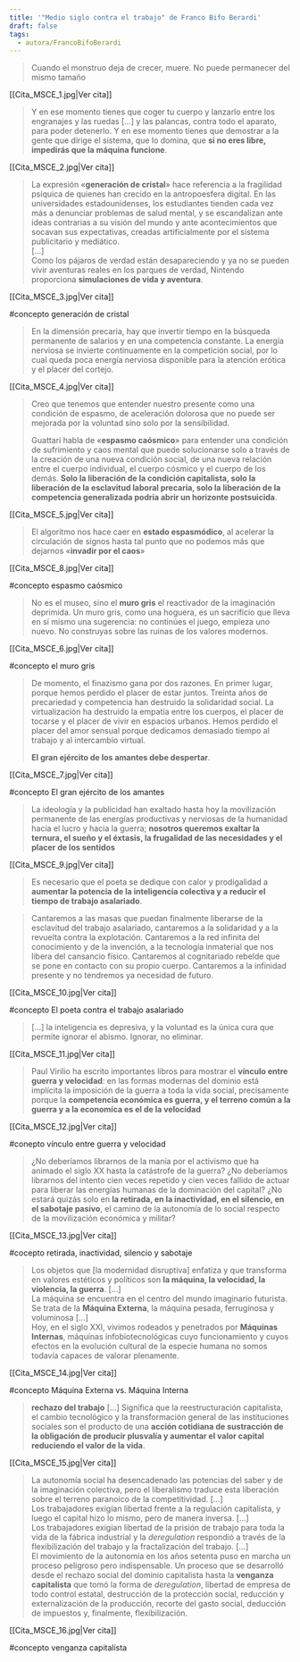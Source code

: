 ```yaml
---
title: '"Medio siglo contra el trabajo" de Franco Bifo Berardi'
draft: false
tags:
  - autora/FrancoBifoBerardi
---
```

> Cuando el monstruo deja de crecer, muere. No puede permanecer del mismo tamaño

[[Cita_MSCE_1.jpg|Ver cita]]

> Y en ese momento tienes que coger tu cuerpo y lanzarlo entre los engranajes y las ruedas \[...\] y las palancas, contra todo el aparato, para poder detenerlo. Y en ese momento tienes que demostrar a la gente que dirige el sistema, que lo domina, que **si no eres libre, impedirás que la máquina funcione**.

[[Cita_MSCE_2.jpg|Ver cita]]

> La expresión «**generación de cristal**» hace referencia a la fragilidad psíquica de quienes han crecido en la antropoesfera digital. En las universidades estadounidenses, los estudiantes tienden cada vez más a denunciar problemas de salud mental, y se escandalizan ante ideas contrarias a su visión del mundo y ante acontecimientos que socavan sus expectativas, creadas artificialmente por el sistema publicitario y mediático.  
> \[...\]  
> Como los pájaros de verdad están desapareciendo y ya no se pueden vivir aventuras reales en los parques de verdad, Nintendo proporciona **simulaciones de vida y aventura**.

[[Cita_MSCE_3.jpg|Ver cita]]

#concepto generación de cristal

> En la dimensión precaria, hay que invertir tiempo en la búsqueda permanente de salarios y en una competencia constante. La energía nerviosa se invierte continuamente en la competición social, por lo cual queda poca energía nerviosa disponible para la atención erótica y el placer del cortejo.

[[Cita_MSCE_4.jpg|Ver cita]]

> Creo que tenemos que entender nuestro presente como una condición de espasmo, de aceleración dolorosa que no puede ser mejorada por la voluntad sino solo por la sensibilidad.
> 
> Guattari habla de «**espasmo caósmico**» para entender una condición de sufrimiento y caos mental que puede solucionarse solo a través de la creación de una nueva condición social, de una nueva relación entre el cuerpo individual, el cuerpo cósmico y el cuerpo de los demás. **Solo la liberación de la condición capitalista, solo la liberación de la esclavitud laboral precaria, solo la liberación de la competencia generalizada podría abrir un horizonte postsuicida**.

[[Cita_MSCE_5.jpg|Ver cita]]

> El algoritmo nos hace caer en **estado espasmódico**, al acelerar la circulación de signos hasta tal punto que no podemos más que dejarnos «**invadir por el caos**»

[[Cita_MSCE_8.jpg|Ver cita]]

#concepto espasmo caósmico

> No es el museo, sino el **muro gris** el reactivador de la imaginación deprimida. Un muro gris, como una hoguera, es un sacrificio que lleva en sí mismo una sugerencia: no continúes el juego, empieza uno nuevo. No construyas sobre las ruinas de los valores modernos.

[[Cita_MSCE_6.jpg|Ver cita]]

#concepto el muro gris

> De momento, el finazismo gana por dos razones. En primer lugar, porque hemos perdido el placer de estar juntos. Treinta años de precariedad y competencia han destruido la solidaridad social. La virtualización ha destruido la empatía entre los cuerpos, el placer de tocarse y el placer de vivir en espacios urbanos. Hemos perdido el placer del amor sensual porque dedicamos demasiado tiempo al trabajo y al intercambio virtual.
> 
> **El gran ejército de los amantes debe despertar**.

[[Cita_MSCE_7.jpg|Ver cita]]

#concepto El gran ejército de los amantes

> La ideología y la publicidad han exaltado hasta hoy la movilización permanente de las energías productivas y nerviosas de la humanidad hacia el lucro y hacia la guerra; **nosotros queremos exaltar la ternura, el sueño y el éxtasis, la frugalidad de las necesidades y el placer de los sentidos**

[[Cita_MSCE_9.jpg|Ver cita]]

> Es necesario que el poeta se dedique con calor y prodigalidad a **aumentar la potencia de la inteligencia colectiva y a reducir el tiempo de trabajo asalariado**.

> Cantaremos a las masas que puedan finalmente liberarse de la esclavitud del trabajo asalariado, cantaremos a la solidaridad y a la revuelta contra la explotación. Cantaremos a la red infinita del conocimiento y de la invención, a la tecnología inmaterial que nos libera del cansancio físico. Cantaremos al cognitariado rebelde que se pone en contacto con su propio cuerpo. Cantaremos a la infinidad presente y no tendremos ya necesidad de futuro.

[[Cita_MSCE_10.jpg|Ver cita]]

#concepto El poeta contra el trabajo asalariado

> \[...\] la inteligencia es depresiva, y la voluntad es la única cura que permite ignorar el abismo. Ignorar, no eliminar.

[[Cita_MSCE_11.jpg|Ver cita]]

> Paul Virilio ha escrito importantes libros para mostrar el **vínculo entre guerra y velocidad**: en las formas modernas del dominio está implícita la imposición de la guerra a toda la vida social, precisamente porque la **competencia económica es guerra, y el terreno común a la guerra y a la economíca es el de la velocidad**

[[Cita_MSCE_12.jpg|Ver cita]]

#conepto vínculo entre guerra y velocidad

> ¿No deberíamos librarnos de la manía por el activismo que ha animado el siglo XX hasta la catástrofe de la guerra? ¿No deberíamos librarnos del intento cien veces repetido y cien veces fallido de actuar para liberar las energías humanas de la dominación del capital? ¿No estará quizás solo en **la retirada, en la inactividad, en el silencio, en el sabotaje pasivo**, el camino de la autonomía de lo social respecto de la movilización económica y militar?

[[Cita_MSCE_13.jpg|Ver cita]]

#cocepto retirada, inactividad, silencio y sabotaje

> Los objetos que \[la modernidad disruptiva\] enfatiza y que transforma en valores estéticos y políticos son **la máquina, la velocidad, la violencia, la guerra**.
> \[...\]  
> La máquina se encuentra en el centro del mundo imaginario futurista. Se trata de la **Máquina Externa**, la máquina pesada, ferruginosa y voluminosa
> \[...\]  
> Hoy, en el siglo XXI, vivimos rodeados y penetrados por **Máquinas Internas**, máquinas infobiotecnológicas cuyo funcionamiento y cuyos efectos en la evolución cultural de la especie humana no somos todavía capaces de valorar plenamente.

[[Cita_MSCE_14.jpg|Ver cita]]

#concepto Máquina Externa vs. Máquina Interna

> **rechazo del trabajo** \[...\] Significa que la reestructuración capitalista, el cambio tecnológico y la transformación general de las instituciones sociales son el producto de una **acción cotidiana de sustracción de la obligación de producir plusvalía y aumentar el valor capital reduciendo el valor de la vida**.

[[Cita_MSCE_15.jpg|Ver cita]]

> La autonomía social ha desencadenado las potencias del saber y de la imaginación colectiva, pero el liberalismo traduce esta liberación sobre el terreno paranoico de la competitividad.
> \[...\]  
> Los trabajadores exigían libertad frente a la regulación capitalista, y luego el capital hizo lo mismo, pero de manera inversa. 
> \[...\]  
> Los trabajadores exigían libertad de la prisión de trabajo para toda la vida de la fábrica industrial y la *deregulation* respondió a través de la flexibilización del trabajo y la fractalización del trabajo.
> \[...\]  
> El movimiento de la autonomía en los años setenta puso en marcha un proceso peligroso pero indispensable. Un proceso que se desarrolló desde el rechazo social del dominio capitalista hasta la **venganza capitalista** que tomó la forma de *deregulation*, libertad de empresa de todo control estatal, destrucción de la protección social, reducción y externalización de la producción, recorte del gasto social, deducción de impuestos y, finalmente, flexibilización.

[[Cita_MSCE_16.jpg|Ver cita]]

#concepto venganza capitalista